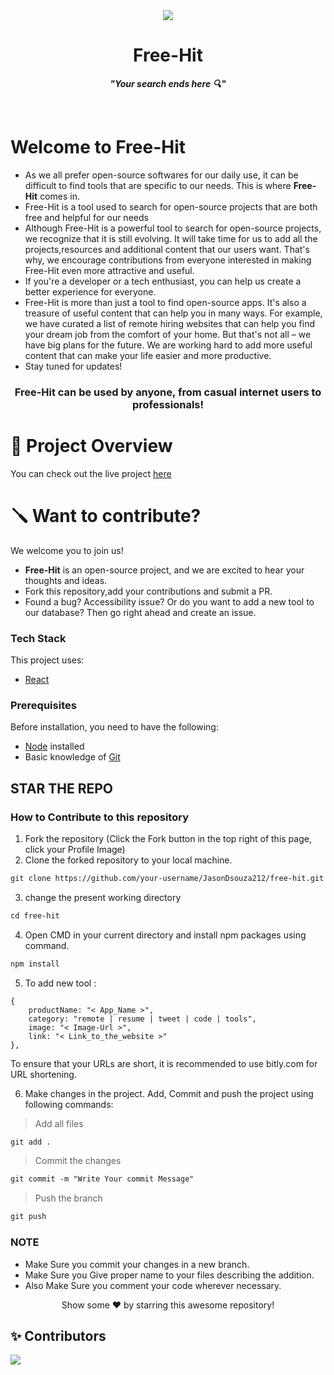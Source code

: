 <div id="header" align="center">
  <img  src="https://github.com/JasonDsouza212/Free-Hit/blob/main/src/images/Free-Hit-SS.png?raw=true"/><br>
    <h1> Free-Hit </h1>
    <p><strong><em>"Your search ends here 🔍"</em></strong></p>
    <!-- to change tagline if necessary -->
    </div> <br>

# Welcome to Free-Hit

+ As we all prefer open-source softwares for our daily use, it can be difficult to find tools that are specific to our needs. This is where  **Free-Hit** comes in.
+ Free-Hit is a tool used to search for open-source projects that are both free and helpful for our needs
+ Although Free-Hit is a powerful tool to search for open-source projects, we recognize that it is still evolving. It will take time for us to add all the projects,resources and additional content that our users want. That's why, we encourage contributions from everyone interested in making Free-Hit even more attractive and useful.
+ If you're a developer or a tech enthusiast, you can help us create a better experience for everyone.
+ Free-Hit is more than just a tool to find open-source apps. It's also a treasure of useful content that can help you in many ways. For example, we have curated a list of remote hiring websites that can help you find your dream job from the comfort of your home. But that's not all – we have big plans for the future. We are working hard to add more useful content that can make your life easier and more productive. 
+ Stay tuned for updates!

<div id="centertext" align="center">
    <h3>Free-Hit can be used by anyone, from casual internet users to professionals!</h3>
</div>

# 🎥 Project Overview

You can check out the live project [here](jasondsouza212.github.io/Free-Hit/)

# 🪛 Want to contribute?

We welcome you to join us! 
+ **Free-Hit** is an open-source project, and we are excited to hear your thoughts and ideas.
+ Fork this repository,add your contributions and submit a PR.
+ Found a bug? Accessibility issue? Or do you want to add a new tool to our database? Then go right ahead and create an issue.


### Tech Stack

This project uses:

- [React](https://reactjs.org/)

### Prerequisites

Before installation, you need to have the following:

- [Node](https://nodejs.org) installed
- Basic knowledge of [Git](https://git-scm.com/)



## STAR THE REPO
### How to Contribute to this repository

1. Fork the repository (Click the Fork button in the top right of this page,
   click your Profile Image)
2. Clone the forked repository to your local machine.

```markdown
git clone https://github.com/your-username/JasonDsouza212/free-hit.git
```

3. change the present working directory

```markdown
cd free-hit
```
4. Open CMD in your current directory and install npm packages using command.
```markdown
npm install
```

5. To add new tool :

```
{
    productName: "< App_Name >",
    category: "remote | resume | tweet | code | tools",
    image: "< Image-Url >",
    link: "< Link_to_the_website >"
},
```
To ensure that your URLs are short, it is recommended to use bitly.com for URL shortening. 

6. Make changes in the project. Add, Commit and push the project using following commands:

> Add all files 
```markdown
git add . 
```
> Commit the changes
```markdown
git commit -m "Write Your commit Message" 
```
> Push the branch
```markdown
git push 
```

### NOTE

- Make Sure you commit your changes in a new branch.
- Make Sure you Give proper name to your files describing the addition.
- Also Make Sure you comment your code wherever necessary.

<div align="center">
Show some ❤️ by starring this awesome repository!
</div>

## ✨ Contributors
<a href="https://github.com/jasondsouza212/free-hit/graphs/contributors">
  <img src="https://contrib.rocks/image?repo=jasondsouza212/free-hit" />
</a>

